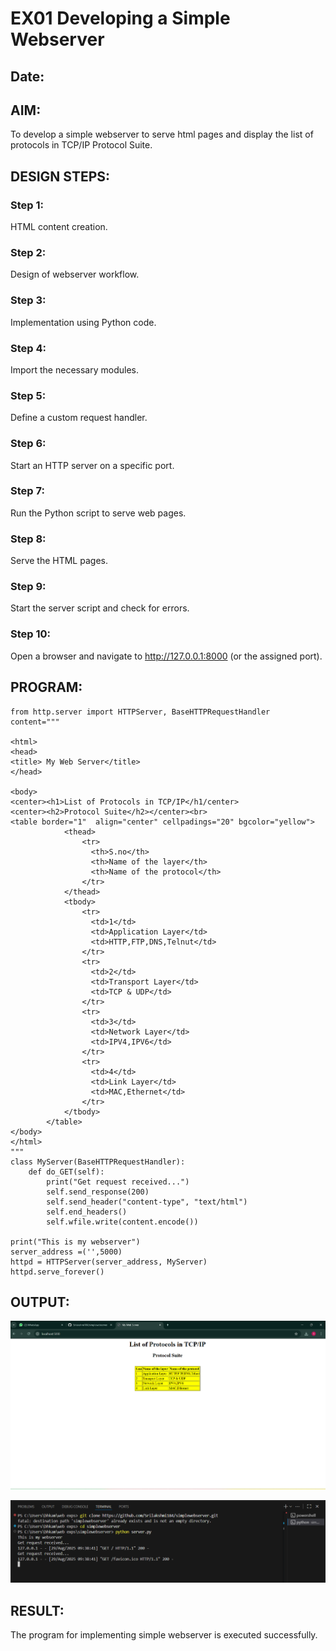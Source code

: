 # EX01 Developing a Simple Webserver
## Date:

## AIM:
To develop a simple webserver to serve html pages and display the list of protocols in TCP/IP Protocol Suite.

## DESIGN STEPS:
### Step 1: 
HTML content creation.

### Step 2:
Design of webserver workflow.

### Step 3:
Implementation using Python code.

### Step 4:
Import the necessary modules.

### Step 5:
Define a custom request handler.

### Step 6:
Start an HTTP server on a specific port.

### Step 7:
Run the Python script to serve web pages.

### Step 8:
Serve the HTML pages.

### Step 9:
Start the server script and check for errors.

### Step 10:
Open a browser and navigate to http://127.0.0.1:8000 (or the assigned port).

## PROGRAM:
```
from http.server import HTTPServer, BaseHTTPRequestHandler 
content="""

<html>
<head>
<title> My Web Server</title>
</head>

<body>
<center><h1>List of Protocols in TCP/IP</h1/center>
<center><h2>Protocol Suite</h2></center><br>
<table border="1"  align="center" cellpadings="20" bgcolor="yellow">
            <thead>
                <tr>
                  <th>S.no</th>
                  <th>Name of the layer</th>
                  <th>Name of the protocol</th>
                </tr>
            </thead>
            <tbody>
                <tr>
                  <td>1</td>
                  <td>Application Layer</td>
                  <td>HTTP,FTP,DNS,Telnut</td>
                </tr>
                <tr>
                  <td>2</td>
                  <td>Transport Layer</td>
                  <td>TCP & UDP</td>
                </tr>
                <tr>
                  <td>3</td>
                  <td>Network Layer</td>
                  <td>IPV4,IPV6</td>
                </tr>
                <tr>
                  <td>4</td>
                  <td>Link Layer</td>
                  <td>MAC,Ethernet</td>
                </tr>
            </tbody>
        </table>
</body>
</html>
"""
class MyServer(BaseHTTPRequestHandler):
    def do_GET(self):
        print("Get request received...")
        self.send_response(200)
        self.send_header("content-type", "text/html")
        self.end_headers()
        self.wfile.write(content.encode())

print("This is my webserver")
server_address =('',5000)
httpd = HTTPServer(server_address, MyServer)
httpd.serve_forever()
```
## OUTPUT:

![alt text](image.png)

![alt text](image-1.png)

## RESULT:
The program for implementing simple webserver is executed successfully.
